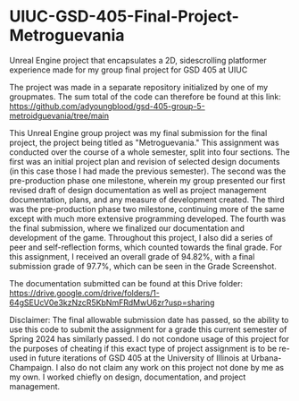 # UIUC-GSD-405-Final-Project-Metroguevania
Unreal Engine project that encapsulates a 2D, sidescrolling platformer experience made for my group final project for GSD 405 at UIUC

The project was made in a separate repository initialized by one of my groupmates. The sum total of the code can therefore be found at this link: https://github.com/adyoungblood/gsd-405-group-5-metroidguevania/tree/main

This Unreal Engine group project was my final submission for the final project, the project being titled as "Metroguevania." This assignment was conducted over the course of a whole semester, split into four sections. The first was an initial project plan and revision of selected design documents (in this case those I had made the previous semester). The second was the pre-production phase one milestone, wherein my group presented our first revised draft of design documentation as well as project management documentation, plans, and any measure of development created. The third was the pre-production phase two milestone, continuing more of the same except with much more extensive programming developed. The fourth was the final submission, where we finalized our documentation and development of the game. Throughout this project, I also did a series of peer and self-reflection forms, which counted towards the final grade. For this assignment, I received an overall grade of 94.82%, with a final submission grade of 97.7%, which can be seen in the Grade Screenshot.

The documentation submitted can be found at this Drive folder: https://drive.google.com/drive/folders/1-64gSEUcV0e3kzNzcR5KbNmFRdMwU6zr?usp=sharing

Disclaimer: The final allowable submission date has passed, so the ability to use this code to submit the assignment for a grade this current semester of Spring 2024 has similarly passed. I do not condone usage of this project for the purposes of cheating if this exact type of project assignment is to be re-used in future iterations of GSD 405 at the University of Illinois at Urbana-Champaign. I also do not claim any work on this project not done by me as my own. I worked chiefly on design, documentation, and project management.
